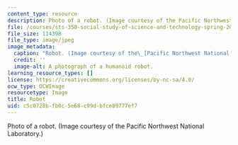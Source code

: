 ```yaml
---
content_type: resource
description: Photo of a robot. (Image courtesy of the Pacific Northwest National Laboratory.)
file: /courses/sts-350-social-study-of-science-and-technology-spring-2004/c5c0728bfb0c5e68c99dbfce89777ef7_sts-350s04.jpg
file_size: 114398
file_type: image/jpeg
image_metadata:
  caption: "Robot. (Image courtesy of the\_[Pacific Northwest National Laboratory](http://www.pnl.gov/).)"
  credit: ''
  image-alt: A photograph of a humanoid robot.
learning_resource_types: []
license: https://creativecommons.org/licenses/by-nc-sa/4.0/
ocw_type: OCWImage
resourcetype: Image
title: Robot
uid: c5c0728b-fb0c-5e68-c99d-bfce89777ef7
---
```

Photo of a robot. (Image courtesy of the Pacific Northwest National Laboratory.)